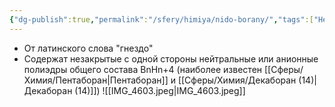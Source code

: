 ```yaml
---
{"dg-publish":true,"permalink":"/sfery/himiya/nido-borany/","tags":["Неорганика"]}
---
```


 - От латинского слова "гнездо"
- Содержат незакрытые с одной стороны нейтральные или анионные полиэдры общего состава BnHn+4 (наиболее известен [[Сферы/Химия/Пентаборан\|Пентаборан]] и [[Сферы/Химия/Декаборан (14)\|Декаборан (14)]]) 
![[IMG_4603.jpeg\|IMG_4603.jpeg]]